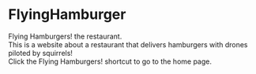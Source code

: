 # FlyingHamburger
Flying Hamburgers!  the restaurant.
<br>This is a website about a restaurant that delivers hamburgers with drones piloted by squirrels\!\
Click the Flying Hamburgers! shortcut to go to the home page.
